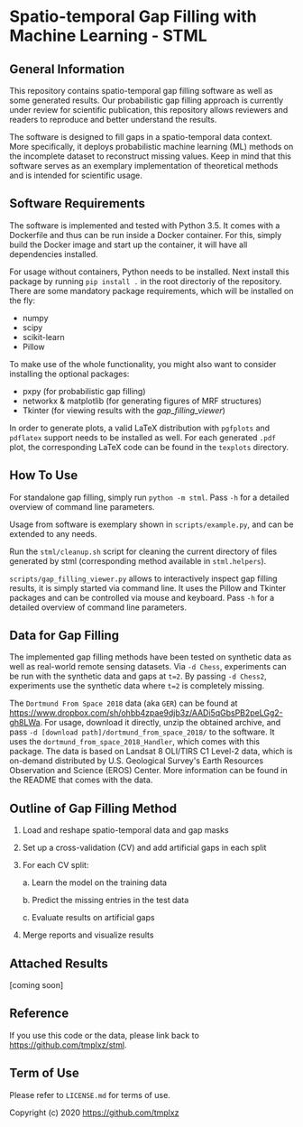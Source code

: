 # Spatio-temporal Gap Filling with Machine Learning - STML

## General Information

This repository contains spatio-temporal gap filling software as well as some generated results.
Our probabilistic gap filling approach is currently under review for scientific publication, this repository allows reviewers and readers to reproduce and better understand the results.

The software is designed to fill gaps in a spatio-temporal data context.
More specifically, it deploys probabilistic machine learning (ML) methods on the incomplete dataset to reconstruct missing values.
Keep in mind that this software serves as an exemplary implementation of theoretical methods and is intended for scientific usage.

## Software Requirements

The software is implemented and tested with Python 3.5.
It comes with a Dockerfile and thus can be run inside a Docker container.
For this, simply build the Docker image and start up the container, it will have all dependencies installed.

For usage without containers, Python needs to be installed.
Next install this package by running `pip install .` in the root directoriy of the repository.
There are some mandatory package requirements, which will be installed on the fly:

* numpy
* scipy
* scikit-learn
* Pillow

To make use of the whole functionality, you might also want to consider installing the optional packages:

* pxpy (for probabilistic gap filling)
* networkx & matplotlib (for generating figures of MRF structures)
* Tkinter (for viewing results with the *gap_filling_viewer*)

In order to generate plots, a valid LaTeX distribution with `pgfplots` and `pdflatex` support needs to be installed as well.
For each generated `.pdf` plot, the corresponding LaTeX code can be found in the `texplots` directory.

## How To Use

For standalone gap filling, simply run `python -m stml`. Pass `-h` for a detailed overview of command line parameters.

Usage from software is exemplary shown in `scripts/example.py`, and can be extended to any needs.

Run the `stml/cleanup.sh` script for cleaning the current directory of files generated by stml (corresponding method available in `stml.helpers`).

`scripts/gap_filling_viewer.py` allows to interactively inspect gap filling results, it is simply started via command line.
It uses the Pillow and Tkinter packages and can be controlled via mouse and keyboard.
Pass `-h` for a detailed overview of command line parameters.

## Data for Gap Filling

The implemented gap filling methods have been tested on synthetic data as well as real-world remote sensing datasets.
Via `-d Chess`, experiments can be run with the synthetic data and gaps at `t=2`.
By passing `-d Chess2`, experiments use the synthetic data where `t=2` is completely missing.

The `Dortmund From Space 2018` data (aka `GER`) can be found at <https://www.dropbox.com/sh/ohbb4zpae9djb3z/AADi5qGbsPB2peLGg2-gh8LWa>.
For usage, download it directly, unzip the obtained archive, and pass `-d [download path]/dortmund_from_space_2018/` to the software.
It uses the `dortmund_from_space_2018_Handler`, which comes with this package.
The data is based on Landsat 8 OLI/TIRS C1 Level-2 data, which is on-demand distributed by U.S. Geological Survey's Earth Resources Observation and Science (EROS) Center.
More information can be found in the README that comes with the data.

## Outline of Gap Filling Method

1. Load and reshape spatio-temporal data and gap masks

2. Set up a cross-validation (CV) and add artificial gaps in each split

3. For each CV split:

    a. Learn the model on the training data

    b. Predict the missing entries in the test data

    c. Evaluate results on artificial gaps

4. Merge reports and visualize results

## Attached Results

[coming soon]

## Reference

If you use this code or the data, please link back to <https://github.com/tmplxz/stml>.

## Term of Use

Please refer to `LICENSE.md` for terms of use.

Copyright (c) 2020 <https://github.com/tmplxz>
